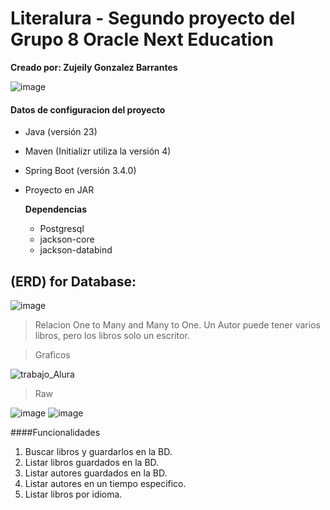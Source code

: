 # Literalura - Segundo proyecto del Grupo 8 Oracle Next Education 
**Creado por: Zujeily Gonzalez Barrantes**
 
![image](https://github.com/user-attachments/assets/cb8ab24d-faf3-40b9-a722-97fd1515e9af)

#### Datos de configuracion del proyecto
- Java (versión 23)
- Maven (Initializr utiliza la versión 4)
- Spring Boot (versión 3.4.0)
- Proyecto en JAR
  
  **Dependencias**
  - Postgresql
  - jackson-core
  - jackson-databind
 
## (ERD) for Database:
![image](https://github.com/user-attachments/assets/184d85b7-439a-438e-a107-501f2bbeef34)
> Relacion One to Many and Many to One. Un Autor puede tener varios libros, pero los libros solo un escritor.

> Graficos

![trabajo_Alura](https://github.com/user-attachments/assets/96b0df8a-0c6a-45f9-9ef8-d67e3814836c)

> Raw

![image](https://github.com/user-attachments/assets/0dd88f85-5c9a-4e32-872b-dbd8e23f39bd)
![image](https://github.com/user-attachments/assets/d5158ff0-ffa4-49d6-af44-5ff325df9922) 

####Funcionalidades
1. Buscar libros y guardarlos en la BD.
2. Listar libros guardados en la BD.
3. Listar autores guardados en la BD. 
4. Listar autores en un tiempo especifico.
5. Listar libros por idioma.




